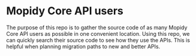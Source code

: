 # Mopidy Core API users

The purpose of this repo is to gather the source code of as many Mopidy Core
API users as possible in one convenient location. Using this repo, we can
quickly search their source code to see how they use the APIs. This is helpful
when planning migration paths to new and better APIs.
